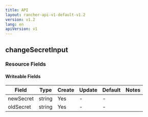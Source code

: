 ```yaml
---
title: API
layout: rancher-api-v1-default-v1.2
version: v1.2
lang: en
apiVersion: v1
---
```


## changeSecretInput



### Resource Fields

#### Writeable Fields

Field | Type | Create | Update | Default | Notes
---|---|---|---|---|---
newSecret | string | Yes | - | - | 
oldSecret | string | Yes | - | - | 



<br>
